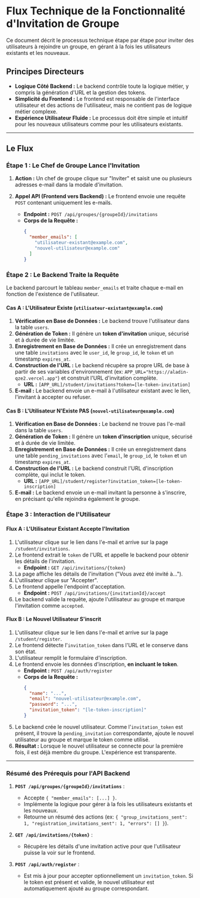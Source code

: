 # Flux Technique de la Fonctionnalité d'Invitation de Groupe

Ce document décrit le processus technique étape par étape pour inviter des utilisateurs à rejoindre un groupe, en gérant à la fois les utilisateurs existants et les nouveaux.

## Principes Directeurs

- **Logique Côté Backend :** Le backend contrôle toute la logique métier, y compris la génération d'URL et la gestion des tokens.
- **Simplicité du Frontend :** Le frontend est responsable de l'interface utilisateur et des actions de l'utilisateur, mais ne contient pas de logique métier complexe.
- **Expérience Utilisateur Fluide :** Le processus doit être simple et intuitif pour les nouveaux utilisateurs comme pour les utilisateurs existants.

---

## Le Flux

### Étape 1 : Le Chef de Groupe Lance l'Invitation

1.  **Action :** Un chef de groupe clique sur "Inviter" et saisit une ou plusieurs adresses e-mail dans la modale d'invitation.
2.  **Appel API (Frontend vers Backend) :** Le frontend envoie une requête `POST` contenant uniquement les e-mails.

    - **Endpoint :** `POST /api/groupes/{groupeId}/invitations`
    - **Corps de la Requête :**
      ```json
      {
        "member_emails": [
          "utilisateur-existant@example.com",
          "nouvel-utilisateur@example.com"
        ]
      }
      ```

### Étape 2 : Le Backend Traite la Requête

Le backend parcourt le tableau `member_emails` et traite chaque e-mail en fonction de l'existence de l'utilisateur.

#### Cas A : L'Utilisateur Existe (`utilisateur-existant@example.com`)

1.  **Vérification en Base de Données :** Le backend trouve l'utilisateur dans la table `users`.
2.  **Génération de Token :** Il génère un **token d'invitation** unique, sécurisé et à durée de vie limitée.
3.  **Enregistrement en Base de Données :** Il crée un enregistrement dans une table `invitations` avec le `user_id`, le `group_id`, le `token` et un timestamp `expires_at`.
4.  **Construction de l'URL :** Le backend récupère sa propre URL de base à partir de ses variables d'environnement (ex: `APP_URL="https://aladin-qze2.vercel.app"`) et construit l'URL d'invitation complète.
    - **URL :** `[APP_URL]/student/invitations?token=[le-token-invitation]`
5.  **E-mail :** Le backend envoie un e-mail à l'utilisateur existant avec le lien, l'invitant à accepter ou refuser.

#### Cas B : L'Utilisateur N'Existe PAS (`nouvel-utilisateur@example.com`)

1.  **Vérification en Base de Données :** Le backend ne trouve pas l'e-mail dans la table `users`.
2.  **Génération de Token :** Il génère un **token d'inscription** unique, sécurisé et à durée de vie limitée.
3.  **Enregistrement en Base de Données :** Il crée un enregistrement dans une table `pending_invitations` avec l'`email`, le `group_id`, le `token` et un timestamp `expires_at`.
4.  **Construction de l'URL :** Le backend construit l'URL d'inscription complète, qui inclut le token.
    - **URL :** `[APP_URL]/student/register?invitation_token=[le-token-inscription]`
5.  **E-mail :** Le backend envoie un e-mail invitant la personne à s'inscrire, en précisant qu'elle rejoindra également le groupe.

### Étape 3 : Interaction de l'Utilisateur

#### Flux A : L'Utilisateur Existant Accepte l'Invitation

1.  L'utilisateur clique sur le lien dans l'e-mail et arrive sur la page `/student/invitations`.
2.  Le frontend extrait le `token` de l'URL et appelle le backend pour obtenir les détails de l'invitation.
    - **Endpoint :** `GET /api/invitations/{token}`
3.  La page affiche les détails de l'invitation ("Vous avez été invité à...").
4.  L'utilisateur clique sur "Accepter".
5.  Le frontend appelle l'endpoint d'acceptation.
    - **Endpoint :** `POST /api/invitations/{invitationId}/accept`
6.  Le backend valide la requête, ajoute l'utilisateur au groupe et marque l'invitation comme `accepted`.

#### Flux B : Le Nouvel Utilisateur S'inscrit

1.  L'utilisateur clique sur le lien dans l'e-mail et arrive sur la page `/student/register`.
2.  Le frontend détecte l'`invitation_token` dans l'URL et le conserve dans son état.
3.  L'utilisateur remplit le formulaire d'inscription.
4.  Le frontend envoie les données d'inscription, **en incluant le token**.
    - **Endpoint :** `POST /api/auth/register`
    - **Corps de la Requête :**
      ```json
      {
        "name": "...",
        "email": "nouvel-utilisateur@example.com",
        "password": "...",
        "invitation_token": "[le-token-inscription]"
      }
      ```
5.  Le backend crée le nouvel utilisateur. Comme l'`invitation_token` est présent, il trouve la `pending_invitation` correspondante, ajoute le nouvel utilisateur au groupe et marque le token comme utilisé.
6.  **Résultat :** Lorsque le nouvel utilisateur se connecte pour la première fois, il est déjà membre du groupe. L'expérience est transparente.

---

### Résumé des Prérequis pour l'API Backend

1.  **`POST /api/groupes/{groupeId}/invitations`** :
    - Accepte `{ "member_emails": [...] }`.
    - Implémente la logique pour gérer à la fois les utilisateurs existants et les nouveaux.
    - Retourne un résumé des actions (ex: `{ "group_invitations_sent": 1, "registration_invitations_sent": 1, "errors": [] }`).

2.  **`GET /api/invitations/{token}`** :
    - Récupère les détails d'une invitation active pour que l'utilisateur puisse la voir sur le frontend.

3.  **`POST /api/auth/register`** :
    - Est mis à jour pour accepter optionnellement un `invitation_token`. Si le token est présent et valide, le nouvel utilisateur est automatiquement ajouté au groupe correspondant.
